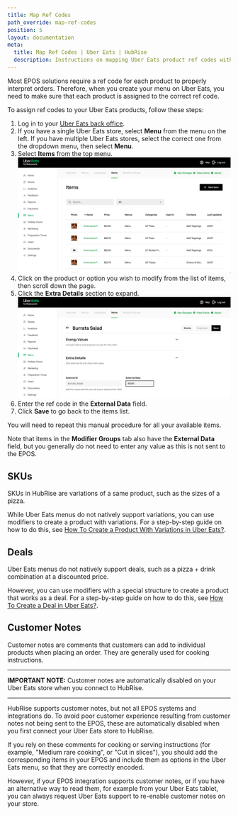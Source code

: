 ```yaml
---
title: Map Ref Codes
path_override: map-ref-codes
position: 5
layout: documentation
meta:
  title: Map Ref Codes | Uber Eats | HubRise
  description: Instructions on mapping Uber Eats product ref codes with other apps after connecting your EPOS with HubRise. Connect apps and synchronise your data.
---
```


Most EPOS solutions require a ref code for each product to properly interpret orders. Therefore, when you create your menu on Uber Eats, you need to make sure that each product is assigned to the correct ref code.

To assign ref codes to your Uber Eats products, follow these steps:

1. Log in to your [Uber Eats back office](https://restaurant.uber.com/).
1. If you have a single Uber Eats store, select **Menu** from the menu on the left. If you have multiple Uber Eats stores, select the correct one from the dropdown menu, then select **Menu**.
1. Select **Items** from the top menu.
   ![Uber Eats back office](./images/007-uber-eats-back-office.png)
1. Click on the product or option you wish to modify from the list of items, then scroll down the page.
1. Click the **Extra Details** section to expand.
   ![Uber Eats item page](./images/008-uber-eats-item-page.png)
1. Enter the ref code in the **External Data** field.
1. Click **Save** to go back to the items list.

You will need to repeat this manual procedure for all your available items.

Note that items in the **Modifier Groups** tab also have the **External Data** field, but you generally do not need to enter any value as this is not sent to the EPOS.

## SKUs

SKUs in HubRise are variations of a same product, such as the sizes of a pizza.

While Uber Eats menus do not natively support variations, you can use modifiers to create a product with variations. For a step-by-step guide on how to do this, see [How To Create a Product With Variations in Uber Eats?](/apps/uber-eats/faqs/create-product-with-skus).

## Deals

Uber Eats menus do not natively support deals, such as a pizza + drink combination at a discounted price.

However, you can use modifiers with a special structure to create a product that works as a deal. For a step-by-step guide on how to do this, see [How To Create a Deal in Uber Eats?](/apps/uber-eats/faqs/create-deal-in-uber-eats).

## Customer Notes

Customer notes are comments that customers can add to individual products when placing an order. They are generally used for cooking instructions.

---

**IMPORTANT NOTE:** Customer notes are automatically disabled on your Uber Eats store when you connect to HubRise.

---

HubRise supports customer notes, but not all EPOS systems and integrations do. To avoid poor customer experience resulting from customer notes not being sent to the EPOS, these are automatically disabled when you first connect your Uber Eats store to HubRise.

If you rely on these comments for cooking or serving instructions (for example, "Medium rare cooking", or "Cut in slices"), you should add the corresponding items in your EPOS and include them as options in the Uber Eats menu, so that they are correctly encoded.

However, if your EPOS integration supports customer notes, or if you have an alternative way to read them, for example from your Uber Eats tablet, you can always request Uber Eats support to re-enable customer notes on your store.
